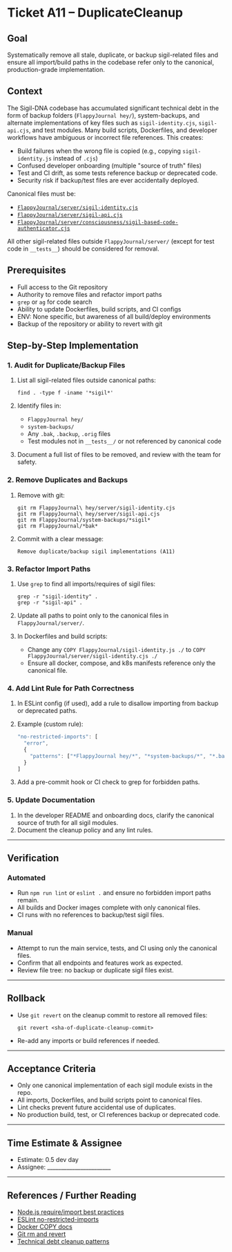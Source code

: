 # Ticket A11 – DuplicateCleanup

## Goal
Systematically remove all stale, duplicate, or backup sigil-related files and ensure all import/build paths in the codebase refer only to the canonical, production-grade implementation.

## Context

The Sigil-DNA codebase has accumulated significant technical debt in the form of backup folders (`FlappyJournal hey/`), system-backups, and alternate implementations of key files such as `sigil-identity.cjs`, `sigil-api.cjs`, and test modules. Many build scripts, Dockerfiles, and developer workflows have ambiguous or incorrect file references. This creates:
- Build failures when the wrong file is copied (e.g., copying `sigil-identity.js` instead of `.cjs`)
- Confused developer onboarding (multiple "source of truth" files)
- Test and CI drift, as some tests reference backup or deprecated code.
- Security risk if backup/test files are ever accidentally deployed.

Canonical files must be:
- [`FlappyJournal/server/sigil-identity.cjs`](../../server/sigil-identity.cjs)
- [`FlappyJournal/server/sigil-api.cjs`](../../server/sigil-api.cjs)
- [`FlappyJournal/server/consciousness/sigil-based-code-authenticator.cjs`](../../server/consciousness/sigil-based-code-authenticator.cjs)

All other sigil-related files outside `FlappyJournal/server/` (except for test code in `__tests__`) should be considered for removal.

## Prerequisites

- Full access to the Git repository
- Authority to remove files and refactor import paths
- `grep` or `ag` for code search
- Ability to update Dockerfiles, build scripts, and CI configs
- ENV: None specific, but awareness of all build/deploy environments
- Backup of the repository or ability to revert with git

## Step-by-Step Implementation

### 1. Audit for Duplicate/Backup Files

1. List all sigil-related files outside canonical paths:
   ```
   find . -type f -iname '*sigil*'
   ```
2. Identify files in:
   - `FlappyJournal hey/`
   - `system-backups/`
   - Any `.bak`, `.backup`, `.orig` files
   - Test modules not in `__tests__/` or not referenced by canonical code

3. Document a full list of files to be removed, and review with the team for safety.

### 2. Remove Duplicates and Backups

1. Remove with git:
   ```
   git rm FlappyJournal\ hey/server/sigil-identity.cjs
   git rm FlappyJournal\ hey/server/sigil-api.cjs
   git rm FlappyJournal/system-backups/*sigil*
   git rm FlappyJournal/*bak*
   ```
2. Commit with a clear message:
   ```
   Remove duplicate/backup sigil implementations (A11)
   ```

### 3. Refactor Import Paths

1. Use `grep` to find all imports/requires of sigil files:
   ```
   grep -r "sigil-identity" .
   grep -r "sigil-api" .
   ```
2. Update all paths to point only to the canonical files in `FlappyJournal/server/`.

3. In Dockerfiles and build scripts:
   - Change any `COPY FlappyJournal/sigil-identity.js ./` to `COPY FlappyJournal/server/sigil-identity.cjs ./`
   - Ensure all docker, compose, and k8s manifests reference only the canonical file.

### 4. Add Lint Rule for Path Correctness

1. In ESLint config (if used), add a rule to disallow importing from backup or deprecated paths.
2. Example (custom rule):
   ```js
   "no-restricted-imports": [
     "error",
     {
       "patterns": ["*FlappyJournal hey/*", "*system-backups/*", "*.bak", "*.backup"]
     }
   ]
   ```

3. Add a pre-commit hook or CI check to grep for forbidden paths.

### 5. Update Documentation

1. In the developer README and onboarding docs, clarify the canonical source of truth for all sigil modules.
2. Document the cleanup policy and any lint rules.

---

## Verification

### Automated

- Run `npm run lint` or `eslint .` and ensure no forbidden import paths remain.
- All builds and Docker images complete with only canonical files.
- CI runs with no references to backup/test sigil files.

### Manual

- Attempt to run the main service, tests, and CI using only the canonical files.
- Confirm that all endpoints and features work as expected.
- Review file tree: no backup or duplicate sigil files exist.

---

## Rollback

- Use `git revert` on the cleanup commit to restore all removed files:
  ```
  git revert <sha-of-duplicate-cleanup-commit>
  ```
- Re-add any imports or build references if needed.

---

## Acceptance Criteria

- Only one canonical implementation of each sigil module exists in the repo.
- All imports, Dockerfiles, and build scripts point to canonical files.
- Lint checks prevent future accidental use of duplicates.
- No production build, test, or CI references backup or deprecated code.

---

## Time Estimate & Assignee

- Estimate: 0.5 dev day
- Assignee: _______________________

---

## References / Further Reading

- [Node.js require/import best practices](https://nodejs.org/api/modules.html)
- [ESLint no-restricted-imports](https://eslint.org/docs/latest/rules/no-restricted-imports)
- [Docker COPY docs](https://docs.docker.com/engine/reference/builder/#copy)
- [Git rm and revert](https://git-scm.com/docs/git-rm)
- [Technical debt cleanup patterns](https://martinfowler.com/bliki/TechnicalDebtQuadrant.html)